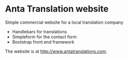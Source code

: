 # Anta Translation website

Simple commercial website for a local translation company

- Handlebars for translations
- Simpleform for the contact form
- Bootstrap front end framework

The website is at http://www.antatranslations.com. 
